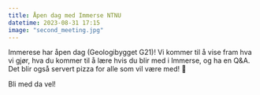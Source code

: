 ```yaml
---
title: Åpen dag med Immerse NTNU
datetime: 2023-08-31 17:15
image: "second_meeting.jpg"
---
```


Immerese har åpen dag (Geologibygget G21)! Vi kommer til å vise fram hva vi gjør, hva du kommer til å lære hvis du blir med i Immerse, og ha en Q&A. Det blir også servert pizza for alle som vil være med! 🍕 

Bli med da vel!
